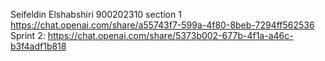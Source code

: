 Seifeldin Elshabshiri
900202310
section 1
https://chat.openai.com/share/a55743f7-599a-4f80-8beb-7294ff562536
Sprint 2:
https://chat.openai.com/share/5373b002-677b-4f1a-a46c-b3f4adf1b818
